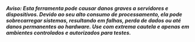 **_Aviso: Esta ferramenta pode causar danos graves a servidores e dispositivos. Devido ao seu alto consumo de processamento, ela pode sobrecarregar sistemas, resultando em falhas, perda de dados ou até danos permanentes ao hardware. Use com extrema cautela e apenas em ambientes controlados e autorizados para testes._**


